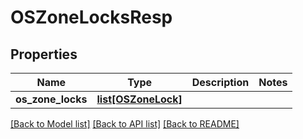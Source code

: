 # OSZoneLocksResp

## Properties
Name | Type | Description | Notes
------------ | ------------- | ------------- | -------------
**os_zone_locks** | [**list[OSZoneLock]**](OSZoneLock.md) |  | 

[[Back to Model list]](../README.md#documentation-for-models) [[Back to API list]](../README.md#documentation-for-api-endpoints) [[Back to README]](../README.md)



